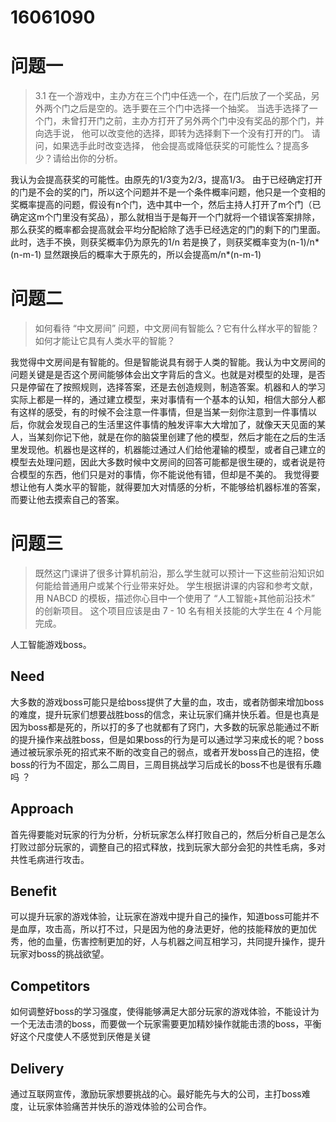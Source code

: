 16061090
==========
# 问题一
>3.1 在一个游戏中，主办方在三个门中任选一个，在门后放了一个奖品，另外两个门之后是空的。选手要在三个门中选择一个抽奖。 当选手选择了一个门，未曾打开门之前，主办方打开了另外两个门中没有奖品的那个门，并向选手说， 他可以改变他的选择，即转为选择剩下一个没有打开的门。 请问，如果选手此时改变选择， 他会提高或降低获奖的可能性么？提高多少？请给出你的分析。

  
  我认为会提高获奖的可能性。由原先的1/3变为2/3，提高1/3。
  由于已经确定打开的门是不会的奖的门，所以这个问题并不是一个条件概率问题，他只是一个变相的奖概率提高的问题，假设有n个门，选中其中一个，然后主持人打开了m个门（已确定这m个门里没有奖品），那么就相当于是每开一个门就将一个错误答案排除，那么获奖的概率都会提高就会平均分配給除了选手已经选定的门的剩下的门里面。
  此时，选手不换，则获奖概率仍为原先的1/n
  若是换了，则获奖概率变为(n-1)/n*(n-m-1)
  显然跟换后的概率大于原先的，所以会提高m/n*(n-m-1)
  
 # 问题二 
>如何看待 “中文房间” 问题，中文房间有智能么？它有什么样水平的智能？如何才能让它具有人类水平的智能？

  我觉得中文房间是有智能的。但是智能说具有弱于人类的智能。我认为中文房间的问题关键是是否这个房间能够体会出文字背后的含义。也就是对模型的处理，是否只是停留在了按照规则，选择答案，还是去创造规则，制造答案。机器和人的学习实际上都是一样的，通过建立模型，来对事情有一个基本的认知，相信大部分人都有这样的感受，有的时候不会注意一件事情，但是当某一刻你注意到一件事情以后，你就会发现自己的生活里这件事情的触发评率大大增加了，就像天天见面的某人，当某刻你记下他，就是在你的脑袋里创建了他的模型，然后才能在之后的生活里发现他。机器也是这样的，机器能过通过人们给他灌输的模型，或者自己建立的模型去处理问题，因此大多数时候中文房间的回答可能都是很生硬的，或者说是符合模型的东西，他们只是对的事情，你不能说他有错，但却是不美的。
  我觉得要想让他有人类水平的智能，就得要加大对情感的分析，不能够给机器标准的答案，而要让他去摸索自己的答案。
  
# 问题三 
>既然这门课讲了很多计算机前沿，那么学生就可以预计一下这些前沿知识如何能给普通用户或某个行业带来好处。 学生根据讲课的内容和参考文献，用 NABCD 的模板，描述你心目中一个使用了 “人工智能+其他前沿技术” 的创新项目。 这个项目应该是由 7 - 10 名有相关技能的大学生在 4 个月能完成。

  人工智能游戏boss。
  ## Need
  大多数的游戏boss可能只是给boss提供了大量的血，攻击，或者防御来增加boss的难度，提升玩家们想要战胜boss的信念，来让玩家们痛并快乐着。但是也真是因为boss都是死的，所以打的多了也就都有了窍门，大多数的玩家总能通过不断的提升操作来战胜boss，但是如果boss的行为是可以通过学习来成长的呢？boss通过被玩家杀死的招式来不断的改变自己的弱点，或者开发boss自己的连招，使boss的行为不固定，那么二周目，三周目挑战学习后成长的boss不也是很有乐趣吗 ？
   ## Approach
   首先得要能对玩家的行为分析，分析玩家怎么样打败自己的，然后分析自己是怎么打败过部分玩家的，调整自己的招式释放，找到玩家大部分会犯的共性毛病，多对共性毛病进行攻击。
   ## Benefit
   可以提升玩家的游戏体验，让玩家在游戏中提升自己的操作，知道boss可能并不是血厚，攻击高，所以打不过，只是因为他的身法更好，他的技能释放的更加优秀，他的血量，伤害控制更加的好，人与机器之间互相学习，共同提升操作，提升玩家对boss的挑战欲望。
  ## Competitors
  如何调整好boss的学习强度，使得能够满足大部分玩家的游戏体验，不能设计为一个无法击溃的boss，而要做一个玩家需要更加精妙操作就能击溃的boss，平衡好这个尺度使人不感觉到厌倦是关键
  ## Delivery
  通过互联网宣传，激励玩家想要挑战的心。最好能先与大的公司，主打boss难度，让玩家体验痛苦并快乐的游戏体验的公司合作。
